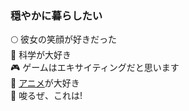 ### 穏やかに暮らしたい


🌕 彼女の笑顔が好きだった<br/>
🔭 科学が大好き<br/>
🎮 ゲームはエキサイティングだと思います<br/>
👀 [アニメ](https://avinashpro.github.io/files/My%20Anime%20List/)が大好き<br/>
🌌 唆るぜ、これは!

